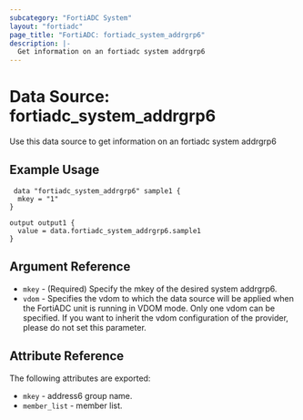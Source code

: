 ```yaml
---
subcategory: "FortiADC System"
layout: "fortiadc"
page_title: "FortiADC: fortiadc_system_addrgrp6"
description: |-
  Get information on an fortiadc system addrgrp6
---
```


# Data Source: fortiadc_system_addrgrp6
Use this data source to get information on an fortiadc system addrgrp6

## Example Usage

```hcl
 data "fortiadc_system_addrgrp6" sample1 {
  mkey = "1"
}

output output1 {
  value = data.fortiadc_system_addrgrp6.sample1
}
```

## Argument Reference
* `mkey` - (Required) Specify the mkey of the desired  system addrgrp6.
* `vdom` - Specifies the vdom to which the data source will be applied when the FortiADC unit is running in VDOM mode. Only one vdom can be specified. If you want to inherit the vdom configuration of the provider, please do not set this parameter.


## Attribute Reference

The following attributes are exported:

* `mkey` - address6 group name.
* `member_list` - member list. 

